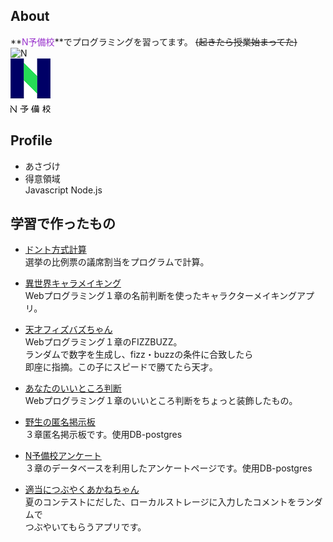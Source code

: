 ## About
**<font color="DarkOrchid">N予備校</font>**でプログラミングを習ってます。
~~(起きたら授業始まってた)~~  
![N](http://drive.google.com/uc?export=view&id=1emztEeFuim3NnP9wrQxw4SenHMM6L7Vx)  
![猫](fde20fd0-private.png)  
## Profile
- あさづけ
- 得意領域  
Javascript Node.js

## 学習で作ったもの
- [ドント方式計算](https://asazuke11.github.io/D-Hondt/)  
選挙の比例票の議席割当をプログラムで計算。

- [異世界キャラメイキング](https://asazuke11.github.io/character_card/)  
Webプログラミング１章の名前判断を使ったキャラクターメイキングアプリ。

- [天才フィズバズちゃん](https://asazuke11.github.io/Fizzbuzz/)  
Webプログラミング１章のFIZZBUZZ。  
ランダムで数字を生成し、fizz・buzzの条件に合致したら  
即座に指摘。この子にスピードで勝てたら天才。

- [あなたのいいところ判断](https://asazuke11.github.io/assessment/)  
Webプログラミング１章のいいところ判断をちょっと装飾したもの。

- [野生の匿名掲示板](https://desolate-fjord-06110.herokuapp.com/posts)  
３章匿名掲示板です。使用DB-postgres

- [N予備校アンケート](https://dry-retreat-31961.herokuapp.com/index)  
３章のデータベースを利用したアンケートページです。使用DB-postgres

- [適当につぶやくあかねちゃん](https://asazuke11.github.io/N_summer_2019/)  
夏のコンテストにだした、ローカルストレージに入力したコメントをランダムで  
つぶやいてもらうアプリです。
